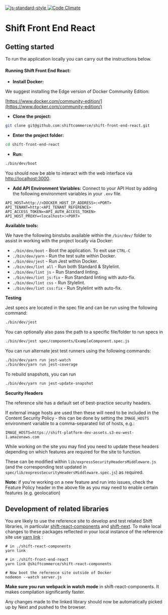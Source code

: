 [ ![js-standard-style](https://img.shields.io/badge/code%20style-standard-brightgreen.svg)](http://standardjs.com)[ ![Code Climate](https://codeclimate.com/repos/59afd402570e4e0296000b5d/badges/ddb538f31d467ab460b5/gpa.svg)](https://codeclimate.com/repos/59afd402570e4e0296000b5d/feed)

# Shift Front End React

## Getting started

To run the application locally you can carry out the instructions below.

#### Running Shift Front End React:

* **Install Docker:**

We suggest installing the Edge version of Docker Community Edition:

[https://www.docker.com/community-edition/](https://www.docker.com/community-edition/)

* **Clone the project:**

```bash
git clone git@github.com:shiftcommerce/shift-front-end-react.git
```

* **Enter the project folder:**

```bash
cd shift-front-end-react
```

* **Run:**

```bash
./bin/dev/boot
```

You should now be able to interact with the web interface via [http://localhost:3000](http://localhost:3000).

* **Add API Environment Variables:**
Connect to your API Host by adding the following environment variables in your `.env` file.
```
API_HOST=http://<DOCKER_HOST_IP_ADDRESS>:<PORT>
API_TENANT=http:<API_TENANT_REFERENCE>
API_ACCESS_TOKEN=<API_AUTH_ACCESS_TOKEN>
API_HOST_PROXY=<localhost>:<PORT>
```

**Available tools:**


We have the following binstubs available within the `/bin/dev/` folder to assist in working with the project locally via Docker:

* `./bin/dev/boot` - Boot the application. To exit use `CTRL-C`
* `./bin/dev/yarn` - Run the test suite within Docker.
* `./bin/dev/jest` - Run Jest within Docker.
* `./bin/dev/lint all` - Run both Standard & Stylelint.
* `./bin/dev/lint js` - Run Standard linting.
* `./bin/dev/lint js:fix` - Run Standard linting with auto-fix.
* `./bin/dev/lint css` - Run Stylelint.
* `./bin/dev/lint css:fix` - Run Stylelint with auto-fix.


**Testing**

Jest specs are located in the spec file and can be run using the following command:
```bash
./bin/dev/jest
```
You can optionally also pass the path to a specific file/folder to run specs in
```bash
./bin/dev/jest spec/components/ExampleComponent.spec.js
```

You can run alternate jest test runners using the following commands:
```bash
./bin/dev/yarn run jest-watch
./bin/dev/yarn run jest-coverage
```

To rebuild snapshots, you can run
```bash
./bin/dev/yarn run jest-update-snapshot
```

**Security Headers**

The reference site has a default set of best-practice security headers.

If external image hosts are used then these will need to be included in the
Content Security Policy - this can be done by setting the `IMAGE_HOSTS` environment
variable to a comma-separated list of hosts, e.g.:

```
IMAGE_HOSTS=https://shift-platform-dev-assets.s3-eu-west-1.amazonaws.com
```

While working on the site you may find you need to update these headers depending
on which features are required for the site to function.

These can be modified within `lib/expressSecurityHeadersMiddleware.js` (and the
corresponding test updated in `spec/lib/expressSecurityHeadersMiddleware.spec.js`)
as required.

**Note:** if you're working on a new feature and run into issues, check the
Feature Policy header in the above file as you may need to enable certain features
(e.g. geolocation)

## Development of related libraries

You are likely to use the reference site to develop and test related Shift libraries, in particular [shift-react-components](https://github.com/shiftcommerce/shift-react-components) and [shift-next](https://github.com/shiftcommerce/shift-next). To make local changes to these packages reflected in your local instance of the reference site use [yarn link](https://yarnpkg.com/en/docs/cli/link) :
```
# in ./shift-react-components
yarn link

# in ./shift-front-end-react
yarn link @shiftcommerce/shift-react-components

# Now boot the reference site outside of Docker
nodemon --watch server.js
```
**Make sure you run webpack in watch mode** in shift-react-components. It makes compilation significantly faster.

Any changes made to the linked library should now be automatically picked up by Next and pushed to the browser.
